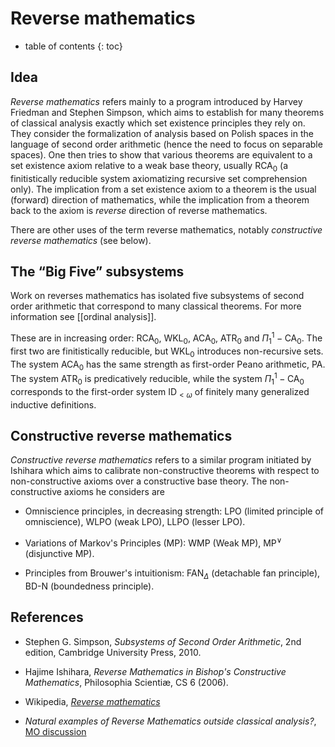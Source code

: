 # Reverse mathematics
* table of contents
{: toc}

## Idea

_Reverse mathematics_ refers mainly to a program introduced by Harvey Friedman and Stephen Simpson, which aims to establish for many theorems of classical analysis exactly which set existence principles they rely on. They consider the formalization of analysis based on Polish spaces in the language of second order arithmetic (hence the need to focus on separable spaces). One then tries to show that various theorems are equivalent to a set existence axiom relative to a weak base theory, usually $\mathrm{RCA}_0$ (a finitistically reducible system axiomatizing recursive set comprehension only). The implication from a set existence axiom to a theorem is the usual (forward) direction of mathematics, while the implication from a theorem back to the axiom is _reverse_ direction of reverse mathematics.

There are other uses of the term reverse mathematics, notably _constructive reverse mathematics_ (see below).

## The “Big Five” subsystems

Work on reverses mathematics has isolated five subsystems of second order arithmetic that correspond to many classical theorems. For more information see [[ordinal analysis]].

These are in increasing order: $\mathrm{RCA}_0$, $\mathrm{WKL}_0$, $\mathrm{ACA}_0$, $\mathrm{ATR}_0$ and $\Pi^1_1{-}\mathrm{CA}_0$. The first two are finitistically reducible, but $\mathrm{WKL}_0$ introduces non-recursive sets. The system $\mathrm{ACA}_0$ has the same strength as first-order Peano arithmetic, $\mathrm{PA}$. The system $\mathrm{ATR}_0$ is predicatively reducible, while the system $\Pi^1_1{-}\mathrm{CA}_0$ corresponds to the first-order system $\mathrm{ID}_{\lt\omega}$ of finitely many generalized inductive definitions.

## Constructive reverse mathematics

_Constructive reverse mathematics_ refers to a similar program initiated by Ishihara which aims to calibrate non-constructive theorems with respect to non-constructive axioms over a constructive base theory. The non-constructive axioms he considers are

* Omniscience principles, in decreasing strength: LPO (limited principle of omniscience), WLPO (weak LPO), LLPO (lesser LPO).

* Variations of Markov's Principles (MP): WMP (Weak MP), MP$^{\vee}$ (disjunctive MP).

* Principles from Brouwer's intuitionism: FAN$_\Delta$ (detachable fan principle), BD-N (boundedness principle).

## References

* Stephen G. Simpson, _Subsystems of Second Order Arithmetic_, 2nd edition, Cambridge University Press, 2010.

* Hajime Ishihara, _Reverse Mathematics in Bishop's Constructive Mathematics_, Philosophia Scientiæ, CS 6 (2006).

* Wikipedia, _[Reverse mathematics](http://en.wikipedia.org/wiki/Reverse_mathematics)_

* _Natural examples of Reverse Mathematics outside classical analysis?_, [MO discussion](http://mathoverflow.net/q/185941/381)